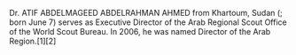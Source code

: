 Dr. ATIF ABDELMAGEED ABDELRAHMAN AHMED from Khartoum, Sudan (; born June 7) serves as Executive Director of the Arab Regional Scout Office of the World Scout Bureau. In 2006, he was named Director of the Arab Region.[1][2]
